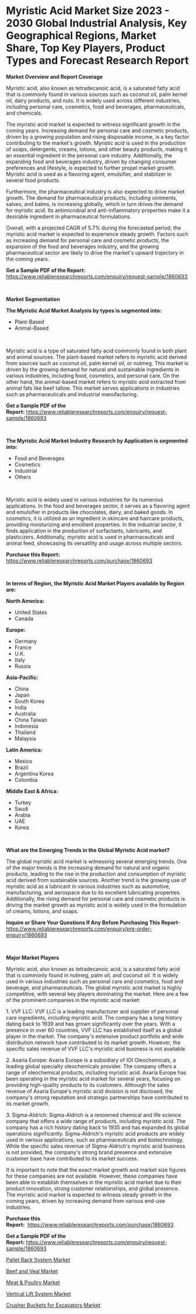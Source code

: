 <p><h1>Myristic Acid Market Size 2023 - 2030 Global Industrial Analysis, Key Geographical Regions, Market Share, Top Key Players, Product Types and Forecast Research Report</h1></p><p><strong>Market Overview and Report Coverage</strong></p>
<p><p>Myristic acid, also known as tetradecanoic acid, is a saturated fatty acid that is commonly found in various sources such as coconut oil, palm kernel oil, dairy products, and nuts. It is widely used across different industries, including personal care, cosmetics, food and beverages, pharmaceuticals, and chemicals.</p><p>The myristic acid market is expected to witness significant growth in the coming years. Increasing demand for personal care and cosmetic products, driven by a growing population and rising disposable income, is a key factor contributing to the market's growth. Myristic acid is used in the production of soaps, detergents, creams, lotions, and other beauty products, making it an essential ingredient in the personal care industry. Additionally, the expanding food and beverages industry, driven by changing consumer preferences and lifestyle, is expected to further propel market growth. Myristic acid is used as a flavoring agent, emulsifier, and stabilizer in several food products.</p><p>Furthermore, the pharmaceutical industry is also expected to drive market growth. The demand for pharmaceutical products, including ointments, salves, and balms, is increasing globally, which in turn drives the demand for myristic acid. Its antimicrobial and anti-inflammatory properties make it a desirable ingredient in pharmaceutical formulations.</p><p>Overall, with a projected CAGR of 5.7% during the forecasted period, the myristic acid market is expected to experience steady growth. Factors such as increasing demand for personal care and cosmetic products, the expansion of the food and beverages industry, and the growing pharmaceutical sector are likely to drive the market's upward trajectory in the coming years.</p></p>
<p><strong>Get a Sample PDF of the Report:</strong> <a href="https://www.reliableresearchreports.com/enquiry/request-sample/1860693">https://www.reliableresearchreports.com/enquiry/request-sample/1860693</a></p>
<p>&nbsp;</p>
<p><strong>Market Segmentation</strong></p>
<p><strong>The Myristic Acid Market Analysis by types is segmented into:</strong></p>
<p><ul><li>Plant-Based</li><li>Animal-Based</li></ul></p>
<p>&nbsp;</p>
<p><p>Myristic acid is a type of saturated fatty acid commonly found in both plant and animal sources. The plant-based market refers to myristic acid derived from sources such as coconut oil, palm kernel oil, or nutmeg. This market is driven by the growing demand for natural and sustainable ingredients in various industries, including food, cosmetics, and personal care. On the other hand, the animal-based market refers to myristic acid extracted from animal fats like beef tallow. This market serves applications in industries such as pharmaceuticals and industrial manufacturing.</p></p>
<p><strong>Get a Sample PDF of the Report:</strong>&nbsp;<a href="https://www.reliableresearchreports.com/enquiry/request-sample/1860693">https://www.reliableresearchreports.com/enquiry/request-sample/1860693</a></p>
<p>&nbsp;</p>
<p><strong>The Myristic Acid Market Industry Research by Application is segmented into:</strong></p>
<p><ul><li>Food and Beverages</li><li>Cosmetics</li><li>Industrial</li><li>Others</li></ul></p>
<p>&nbsp;</p>
<p><p>Myristic acid is widely used in various industries for its numerous applications. In the food and beverages sector, it serves as a flavoring agent and emulsifier in products like chocolates, dairy, and baked goods. In cosmetics, it is utilized as an ingredient in skincare and haircare products, providing moisturizing and emollient properties. In the industrial sector, it finds application in the production of surfactants, lubricants, and plasticizers. Additionally, myristic acid is used in pharmaceuticals and animal feed, showcasing its versatility and usage across multiple sectors.</p></p>
<p><strong>Purchase this Report:</strong>&nbsp; <a href="https://www.reliableresearchreports.com/purchase/1860693">https://www.reliableresearchreports.com/purchase/1860693</a></p>
<p>&nbsp;</p>
<p><strong>In terms of Region, the Myristic Acid Market Players available by Region are:</strong></p>
<p>
    <p> <strong> North America: </strong>
        <ul>
            <li>United States</li>
            <li>Canada</li>
        </ul>
        </p> 
    <p> <strong> Europe: </strong>
        <ul>
            <li>Germany</li>
            <li>France</li>
            <li>U.K.</li>
            <li>Italy</li>
            <li>Russia</li>
        </ul>
        </p> 
    <p> <strong> Asia-Pacific: </strong>
        <ul>
            <li>China</li>
            <li>Japan</li>
            <li>South Korea</li>
            <li>India</li>
            <li>Australia</li>
            <li>China Taiwan</li>
            <li>Indonesia</li>
            <li>Thailand</li>
            <li>Malaysia</li>
        </ul>
        </p> 
    <p> <strong> Latin America: </strong>
        <ul>
            <li>Mexico</li>
            <li>Brazil</li>
            <li>Argentina Korea</li>
            <li>Colombia</li>
        </ul>
        </p> 
    <p> <strong> Middle East & Africa: </strong>
        <ul>
            <li>Turkey</li>
            <li>Saudi</li>
            <li>Arabia</li>
            <li>UAE</li>
            <li>Korea</li>
        </ul>
    </p>
    </p>
<p>&nbsp;</p>
<p><strong>What are the Emerging Trends in the Global Myristic Acid market?</strong></p>
<p><p>The global myristic acid market is witnessing several emerging trends. One of the major trends is the increasing demand for natural and organic products, leading to the rise in the production and consumption of myristic acid derived from sustainable sources. Another trend is the growing use of myristic acid as a lubricant in various industries such as automotive, manufacturing, and aerospace due to its excellent lubricating properties. Additionally, the rising demand for personal care and cosmetic products is driving the market growth as myristic acid is widely used in the formulation of creams, lotions, and soaps.</p></p>
<p><strong>Inquire or Share Your Questions If Any Before Purchasing This Report</strong>- <a href="https://www.reliableresearchreports.com/enquiry/pre-order-enquiry/1860693">https://www.reliableresearchreports.com/enquiry/pre-order-enquiry/1860693</a></p>
<p>&nbsp;</p>
<p><strong>Major Market Players</strong></p>
<p><p>Myristic acid, also known as tetradecanoic acid, is a saturated fatty acid that is commonly found in nutmeg, palm oil, and coconut oil. It is widely used in various industries such as personal care and cosmetics, food and beverage, and pharmaceuticals. The global myristic acid market is highly competitive, with several key players dominating the market. Here are a few of the prominent companies in the myristic acid market:</p><p>1. VVF LLC: VVF LLC is a leading manufacturer and supplier of personal care ingredients, including myristic acid. The company has a long history dating back to 1939 and has grown significantly over the years. With a presence in over 60 countries, VVF LLC has established itself as a global player in the market. The company's extensive product portfolio and wide distribution network have contributed to its market growth. However, the specific sales revenue of VVF LLC's myristic acid business is not available.</p><p>2. Axaria Europe: Axaria Europe is a subsidiary of IOI Oleochemicals, a leading global specialty oleochemicals provider. The company offers a range of oleochemical products, including myristic acid. Axaria Europe has been operating in the myristic acid market for several years, focusing on providing high-quality products to its customers. Although the sales revenue of Axaria Europe's myristic acid division is not disclosed, the company's strong reputation and strategic partnerships have contributed to its market growth.</p><p>3. Sigma-Aldrich: Sigma-Aldrich is a renowned chemical and life science company that offers a wide range of products, including myristic acid. The company has a rich history dating back to 1935 and has expanded its global operations significantly. Sigma-Aldrich's myristic acid products are widely used in various applications, such as pharmaceuticals and biotechnology. While the specific sales revenue of Sigma-Aldrich's myristic acid business is not provided, the company's strong brand presence and extensive customer base have contributed to its market success.</p><p>It is important to note that the exact market growth and market size figures for these companies are not available. However, these companies have been able to establish themselves in the myristic acid market due to their product innovation, strong customer relationships, and global presence. The myristic acid market is expected to witness steady growth in the coming years, driven by increasing demand from various end-use industries.</p></p>
<p><strong>Purchase this Report:</strong>&nbsp;&nbsp;<a href="https://www.reliableresearchreports.com/purchase/1860693">https://www.reliableresearchreports.com/purchase/1860693</a></p>
<p></p>
<p><strong>Get a Sample PDF of the Report:</strong>&nbsp;<a href="https://www.reliableresearchreports.com/enquiry/request-sample/1860693">https://www.reliableresearchreports.com/enquiry/request-sample/1860693</a></p>
<p><p><a href="https://medium.com/@vincentalvarez1980/pallet-rack-system-market-outlook-industry-overview-and-forecast-2023-to-2030-d86c140827a7">Pallet Rack System Market</a></p><p><a href="https://medium.com/@wound.key.cure/beef-and-veal-market-research-report-its-history-and-forecast-2023-to-2030-b367c732f929">Beef and Veal Market</a></p><p><a href="https://medium.com/@cite.teach.super/analyzing-meat-amp-poultry-market-global-industry-perspective-and-forecast-2023-to-2030-59af24e98038">Meat & Poultry Market</a></p><p><a href="https://medium.com/@dennismurphy47/vertical-lift-system-market-furnishes-information-on-market-share-market-trends-and-market-growth-8255c6a95160">Vertical Lift System Market</a></p><p><a href="https://medium.com/@irwingibson727/crusher-buckets-for-excavators-market-size-market-outlook-and-market-forecast-2023-to-2030-506eb3eac296">Crusher Buckets for Excavators Market</a></p></p>